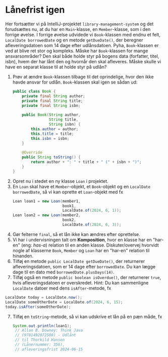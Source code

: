 # Lånefrist igen

Her fortsætter vi på IntelliJ-projektet `library-management-system` og det forudsættes nu, at du har en `Main`-klasse, en `Member`-klasse, som i den forrige øvelse.
I forrige øvelse udvidede vi `Book`-klassen med endnu et felt, `LocalDate borrowedDate` og en metode `getDueDate()`, der beregner afleveringsdatoen som 14 dage efter udlånsdatoen. Pyha, `Book`-klassen er ved at blive ret stor og kompleks. Måske har `Book`-klassen for mange ansvarsområder? Den skal både holde styr på bogens data (forfatter, titel, isbn), hvem der har lånt den og hvornår den skal afleveres. Måske skulle vi have en separat klasse til at holde styr på udlån?
1. Prøv at ændre `Book`-klassen tilbage til det oprindelige, hvor den ikke havde ansvar for udlån. `Book`-klassen skal igen se sådan ud:
   ```java
   public class Book {
       private final String author;
       private final String title;
       private final String isbn;
       
       public Book(String author, 
                   String title, 
                   String isbn) {
           this.author = author;
           this.title = title;
           this.isbn = isbn;
       }
       
       @Override
       public String toString() {
           return author + ": " + title + " (" + isbn + ")";
       }
   }
   ```
2. Opret nu i stedet en ny klasse `Loan` i projektet.
3. En `Loan` skal have et `Member`-objekt, et `Book`-objekt og en `LocalDate borrowedDate`, så vi kan oprette et `Loan`-objekt med fx
   ```java
   Loan loan1 = new Loan(member1, 
                         book1, 
                         LocalDate.of(2024, 6, 1));
   Loan loan2 = new Loan(member2, 
                         book2, 
                         LocalDate.of(2024, 6, 3));
   ```
4. Gør felterne `final`, så et lån ikke kan ændres efter oprettelse.
5. Vi har i undervisningen talt om **Komposition**, hvor en klasse har en "har-en" (eng: *has-a*) relation til en anden klasse. Diskuter/overvej hvorvidt nogle af klasserne `Book`, `Member` og `Loan` har en "har-en" relation til hinanden.
6. Tilføj en metode `public LocalDate getDueDate()`, der returnerer afleveringsdatoen, som er 14 dage efter `borrowedDate`. Du kan lægge dage til en dato med `borrowedDate.plusDays(14)`.
7. Tilføj også en metode `public boolean isOverdue()`, der returnerer `true`, hvis afleveringsdatoen er overskredet. Hint: Du kan sammenligne `LocalDate` datoer med dens `isAfter`-metode, fx
```java
LocalDate today = LocalDate.now();
LocalDate someOtherDate = LocalDate.of(2024, 6, 15);
today.isAfter(someOtherDate);
```
7. Tilføj en `toString`-metode, så vi kan udskrive et lån på en pæn måde, fx
   ```java
   System.out.println(loan1); 
    // Allan B. Downey: Think Java 
    // (9781492072508) - Udlånt 
    // til Thorkild Hansen 
    // (Lånernummer: 356), 
    // afleveringsfrist 2024-06-15
   ```